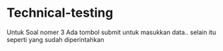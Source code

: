 # Technical-testing

Untuk Soal nomer 3 Ada tombol submit untuk masukkan data..
selain itu seperti yang sudah diperintahkan
